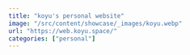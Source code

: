 ```yaml
---
title: "koyu's personal website"
image: "/src/content/showcase/_images/koyu.webp"
url: "https://web.koyu.space/"
categories: ["personal"]
---
```

